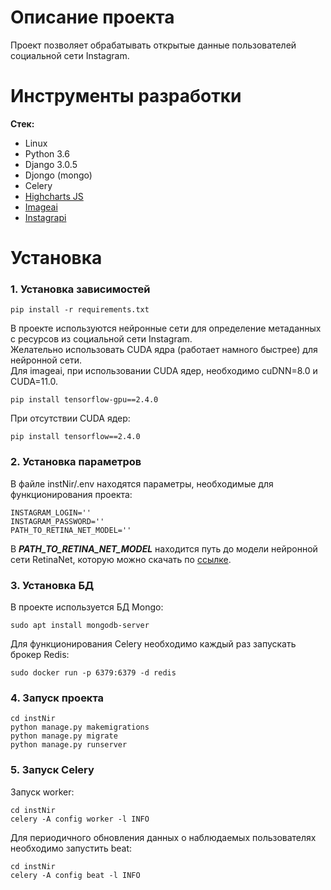 # Описание проекта

Проект позволяет обрабатывать открытые данные пользователей социальной сети Instagram.

# Инструменты разработки

**Стек:**
- Linux
- Python 3.6
- Django 3.0.5
- Djongo (mongo)
- Celery
- [Highcharts JS](https://www.highcharts.com/)
- [Imageai](https://imageai.readthedocs.io/en/latest/)
- [Instagrapi](https://github.com/adw0rd/instagrapi)

# Установка

### 1. Установка зависимостей

    pip install -r requirements.txt

В проекте используются нейронные сети для определение метаданных с ресурсов из социальной сети Instagram.  
Желательно использовать CUDA ядра (работает намного быстрее) для нейронной сети.  
Для imageai, при использовании CUDA ядер, необходимо cuDNN=8.0 и CUDA=11.0.
    
    pip install tensorflow-gpu==2.4.0

При отсутствии CUDA ядер:

    pip install tensorflow==2.4.0

### 2. Установка параметров

В файле instNir/.env находятся параметры, необходимые для функционирования проекта:  

    INSTAGRAM_LOGIN=''
    INSTAGRAM_PASSWORD=''
    PATH_TO_RETINA_NET_MODEL=''

В ___PATH_TO_RETINA_NET_MODEL___ находится путь до модели нейронной сети RetinaNet, которую можно скачать по [ссылке](https://imageai.readthedocs.io/en/latest/detection/).  

### 3. Установка БД

В проекте используется БД Mongo:
    
    sudo apt install mongodb-server

Для функционирования Celery необходимо каждый раз запускать брокер Redis:

    sudo docker run -p 6379:6379 -d redis

### 4. Запуск проекта

    cd instNir
    python manage.py makemigrations
    python manage.py migrate
    python manage.py runserver

### 5. Запуск Celery

Запуск worker:

    cd instNir 
    celery -A config worker -l INFO

Для периодичного обновления данных о наблюдаемых пользователях необходимо запустить beat:

    cd instNir 
    celery -A config beat -l INFO
    
